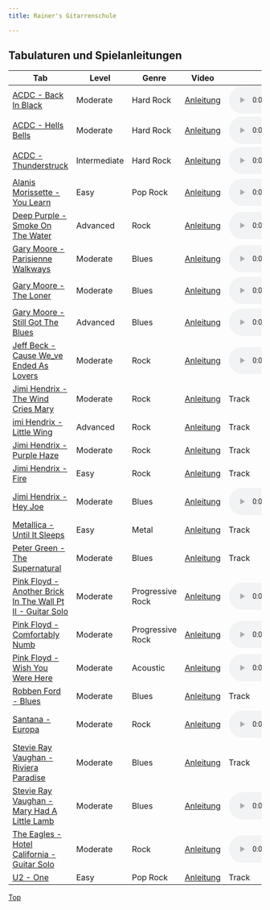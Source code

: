 ```yaml
---
title: Rainer's Gitarrenschule

---  
```


## Tabulaturen und Spielanleitungen

Tab | Level | Genre | Video | Backing Track | Patch |
---------|---------|---------|---------|---------|---------|
<a href="https://rainerlueers.github.io/Gitarrenschule/Noten/ACDC - Back In Black (Transcribed by Daniele Tornaghi).pdf" target="_blank" rel="noopener noreferrer" >ACDC - Back In Black</a> | Moderate | Hard Rock | <a href="https://www.youtube.com/watch?v=te6-vwJ7Qdo" target="_blank">Anleitung</a> | <audio controls><source src="BackingTrack/Back in Black Guitar Backing Track - ACDC TCDG.mp3" type="audio/mp4"></audio> | Patch |
<a href="https://rainerlueers.github.io/Gitarrenschule/Noten/ACDC - Hells Bells (Transcribed by Daniele Tornaghi).pdf" target="_blank" rel="noopener noreferrer" >ACDC - Hells Bells</a> | Moderate | Hard Rock | <a href="https://www.youtube.com/watch?v=Q27JL86rxvM" target="_blank">Anleitung</a> | <audio controls><source src="BackingTrack/AC DC - Hells Bells Backing Track.mp3" type="audio/mp4"></audio> | Patch |
<a href="https://rainerlueers.github.io/Gitarrenschule/Noten/AC-DC - Thunderstruck (Transcribed by Daniele Tornaghi).pdf" target="_blank" rel="noopener noreferrer" >ACDC - Thunderstruck</a> | Intermediate | Hard Rock | <a href="https://www.youtube.com/watch?v=nIRa199q62s" target="_blank">Anleitung</a> | <audio controls><source src="BackingTrack/AC-DC THUNDERSTRUCK BACKING TRACK.mp3" type="audio/mp4"></audio> | Patch |
<a href="https://rainerlueers.github.io/Gitarrenschule/Noten/Alanis Morissette - You Learn (Transcribed by Daniele Tornaghi).pdf" target="_blank" rel="noopener noreferrer" >Alanis Morissette - You Learn</a> | Easy | Pop Rock | <a href="https://www.youtube.com/watch?v=FfSjaQremF0" target="_blank">Anleitung</a> | <audio controls><source src="BackingTrack/You Learn - backing track only without guitar.mp3" type="audio/mp4"></audio> | Patch |
<a href="https://rainerlueers.github.io/Gitarrenschule/Noten/Deep Purple - Smoke On The Water (Transcribed by Daniele Tornaghi).pdf" target="_blank" rel="noopener noreferrer" >Deep Purple - Smoke On The Water</a> | Advanced | Rock | <a href="https://www.youtube.com/watch?v=pbtAbJRKv1k" target="_blank">Anleitung</a> | <audio controls><source src="BackingTrack/Deep Purple - Smoke on The Water - Backing Track With Vocals.mp3" type="audio/mp4"></audio> | Patch |
<a href="https://rainerlueers.github.io/Gitarrenschule/Noten/Gary Moore - Parisienne Walkways (Transcribed by Daniele Tornaghi).pdf" target="_blank" rel="noopener noreferrer" >Gary Moore - Parisienne Walkways</a> | Moderate | Blues | <a href="https://www.youtube.com/watch?v=q156_6rEvpk" target="_blank">Anleitung</a> | <audio controls><source src="BackingTrack/Gary Moore Parisienne walkways backing track.mp3" type="audio/mp4"></audio> | Patch |
<a href="https://rainerlueers.github.io/Gitarrenschule/Noten/Gary Moore - The Loner (Transcribed by Daniele Tornaghi).pdf" target="_blank" rel="noopener noreferrer" >Gary Moore - The Loner</a> | Moderate | Blues | <a href="https://www.youtube.com/watch?v=mnX5GpAv3Fo" target="_blank">Anleitung</a> | <audio controls><source src="BackingTrack/Gary Moore - The Loner - Backing Track.mp3" type="audio/mp4"></audio> | Patch |
<a href="https://rainerlueers.github.io/Gitarrenschule/Noten/Gary Moore - Still Got The Blues (Transcribed by Daniele Tornaghi).pdf" target="_blank" rel="noopener noreferrer" >Gary Moore - Still Got The Blues</a> | Advanced | Blues | <a href="https://www.youtube.com/watch?v=h2Wo6dZYjVA" target="_blank">Anleitung</a> | <audio controls><source src="BackingTrack/Still Got The Blues - Guitar Backing Track.mp3" type="audio/mp4"></audio> | Patch |
<a href="https://rainerlueers.github.io/Gitarrenschule/Noten/Jeff Beck - Cause We_ve Ended As Lovers (Transcribed by Daniele Tornaghi).pdf" target="_blank" rel="noopener noreferrer" >Jeff Beck - Cause We_ve Ended As Lovers</a> | Moderate | Rock | <a href="https://www.youtube.com/watch?v=glo3jMRlTSw" target="_blank">Anleitung</a> | <audio controls><source src="BackingTrack/Cause Weve Ended as Lovers - Jeff Beck.mp3" type="audio/mp4"></audio> | <a href="https://rainerlueers.github.io/Gitarrenschule/Patches/Jeff Beck.zg1xf" target="_blank" rel="noopener noreferrer" >Zoom G1X Four |
<a href="https://rainerlueers.github.io/Gitarrenschule/Noten/Jimi Hendrix - The Wind Cries Mary (Transcribed by Daniele Tornaghi).pdf" target="_blank" rel="noopener noreferrer" >Jimi Hendrix - The Wind Cries Mary</a> | Moderate | Rock | <a href="https://www.youtube.com/watch?v=KmZN9QFJu5M" target="_blank">Anleitung</a> | Track | Patch |
<a href="https://rainerlueers.github.io/Gitarrenschule/Noten/Jimi Hendrix - Little Wing (Transcribed by Daniele Tornaghi).pdf" target="_blank" rel="noopener noreferrer" >imi Hendrix - Little Wing</a> | Advanced | Rock | <a href="https://www.youtube.com/watch?v=7pagv-_S2Cc" target="_blank">Anleitung</a> | Track | Patch |
<a href="https://rainerlueers.github.io/Gitarrenschule/Noten/Jimi Hendrix - Purple Haze (Transcribed by Daniele Tornaghi).pdf" target="_blank" rel="noopener noreferrer" >Jimi Hendrix - Purple Haze</a> | Moderate | Rock | <a href="https://www.youtube.com/watch?v=xZRxs_KtFko" target="_blank">Anleitung</a> | Track | Patch |
<a href="https://rainerlueers.github.io/Gitarrenschule/Noten/Jimi Hendrix - Fire (Transcribed by Daniele Tornaghi).pdf" target="_blank" rel="noopener noreferrer" >Jimi Hendrix - Fire</a> | Easy | Rock | <a href="https://www.youtube.com/watch?v=O08BHbwY7_4" target="_blank">Anleitung</a> | Track | Patch |
<a href="https://rainerlueers.github.io/Gitarrenschule/Noten/Jimi Hendrix - Hey Joe (Transcribed by Daniele Tornaghi).pdf" target="_blank" rel="noopener noreferrer" >Jimi Hendrix - Hey Joe</a> | Moderate | Blues | <a href="https://www.youtube.com/watch?v=nW9l-zns7Qw" target="_blank">Anleitung</a> | <audio controls><source src="BackingTrack/hey joe guitar backing track with vocals jimi hendrix.mp3" type="audio/mp4"></audio> | <a href="https://rainerlueers.github.io/Gitarrenschule/Patches/Hendrix.zg1xf" target="_blank" rel="noopener noreferrer" >Zoom G1X Four |
<a href="https://rainerlueers.github.io/Gitarrenschule/Noten/Metallica - Until It Sleeps (Transcribed by Daniele Tornaghi).pdf" target="_blank" rel="noopener noreferrer" >Metallica - Until It Sleeps</a> | Easy | Metal | <a href="https://www.youtube.com/watch?v=hUYp-cmtoJ4" target="_blank">Anleitung</a> | Track | Patch |
<a href="https://rainerlueers.github.io/Gitarrenschule/Noten/Peter Green - The Supernatural (Transcribed by Daniele Tornaghi).pdf" target="_blank" rel="noopener noreferrer" >Peter Green - The Supernatural</a> | Moderate | Blues | <a href="https://www.youtube.com/watch?v=5Ybvaz5EUJE" target="_blank">Anleitung</a> | Track | Patch |
<a href="https://rainerlueers.github.io/Gitarrenschule/Noten/Pink Floyd - Another Brick In The Wall Pt II - Guitar Solo (Transcribed by Daniele Tornaghi).pdf" target="_blank" rel="noopener noreferrer" >Pink Floyd - Another Brick In The Wall Pt II - Guitar Solo</a> | Moderate | Progressive Rock | <a href="https://www.youtube.com/watch?v=OZIOKo8bpCs" target="_blank">Anleitung</a> | <audio controls><source src="BackingTrack/Another Brick in the Wall Backing track.mp3" type="audio/mp4"></audio> | Patch |
<a href="https://rainerlueers.github.io/Gitarrenschule/Noten/Pink Floyd - Comfortably Numb (Transcribed by Daniele Tornaghi).pdf" target="_blank" rel="noopener noreferrer" >Pink Floyd - Comfortably Numb</a> | Moderate | Progressive Rock | <a href="https://www.youtube.com/watch?v=V36tR2NIrS4" target="_blank">Anleitung</a> | <audio controls><source src="BackingTrack/Comfortably Numb Backing Track.mp3" type="audio/mp4"></audio> | Patch |
<a href="https://rainerlueers.github.io/Gitarrenschule/Noten/Pink Floyd - Wish You Were Here (Transcribed by Daniele Tornaghi).pdf" target="_blank" rel="noopener noreferrer" >Pink Floyd - Wish You Were Here</a> | Moderate | Acoustic | <a href="https://www.youtube.com/watch?v=WcufELyqdtg" target="_blank">Anleitung</a> | <audio controls><source src="BackingTrack/Wish You Were Here - Backing track.mp3" type="audio/mp4"></audio> | Patch |
<a href="https://rainerlueers.github.io/Gitarrenschule/Noten/Robben Ford - Blues (Transcribed by Daniele Tornaghi).pdf" target="_blank" rel="noopener noreferrer" >Robben Ford - Blues</a> | Moderate | Blues | <a href="https://www.youtube.com/watch?v=r2CAIilb6rQ" target="_blank">Anleitung</a> | Track | Patch |
<a href="https://rainerlueers.github.io/Gitarrenschule/Noten/Santana - Europa (Transcribed by Daniele Tornaghi).pdf" target="_blank" rel="noopener noreferrer" >Santana - Europa</a> | Moderate | Rock | <a href="https://www.youtube.com/watch?v=FLmtF8w_1lc" target="_blank">Anleitung</a> | <audio controls><source src="BackingTrack/Santana - Europa Backing Track.mp3" type="audio/mp4"></audio> | <a href="https://rainerlueers.github.io/Gitarrenschule/Patches/Santana.zg1xf" target="_blank" rel="noopener noreferrer" >Zoom G1X Four</a> |
<a href="https://rainerlueers.github.io/Gitarrenschule/Noten/Stevie Ray Vaughan - Riviera Paradise (Transcribed by Daniele Tornaghi).pdf" target="_blank" rel="noopener noreferrer" >Stevie Ray Vaughan - Riviera Paradise</a> | Moderate | Blues | <a href="https://www.youtube.com/watch?v=1v1bhcpD2t4" target="_blank">Anleitung</a> | Track | Patch |
<a href="https://rainerlueers.github.io/Gitarrenschule/Noten/Stevie Ray Vaughan - Mary Had A Little Lamb (Transcribed by Daniele Tornaghi).pdf" target="_blank" rel="noopener noreferrer" >Stevie Ray Vaughan - Mary Had A Little Lamb</a> | Moderate | Blues | <a href="https://www.youtube.com/watch?v=W8-WDdddZr0" target="_blank">Anleitung</a> | <audio controls><source src="BackingTrack/mary had a little lamb backing track stevie ray vaughan.mp3" type="audio/mp4"></audio> | <a href="https://rainerlueers.github.io/Gitarrenschule/Patches/SRV.zg1xf" target="_blank" rel="noopener noreferrer" >Zoom G1X Four</a> |
<a href="https://rainerlueers.github.io/Gitarrenschule/Noten/The Eagles - Hotel California - Guitar Solo (Transcribed by Daniele Tornaghi).pdf" target="_blank" rel="noopener noreferrer" >The Eagles - Hotel California - Guitar Solo</a> | Moderate | Rock | <a href="https://www.youtube.com/watch?v=MXRMFyzNEJ8" target="_blank">Anleitung</a> | <audio controls><source src="BackingTrack/Eagles - Hotel California - Guitar Solo Backing Track.mp3" type="audio/mp4"></audio> | Patch |
<a href="https://rainerlueers.github.io/Gitarrenschule/Noten/U2 - One (Transcribed by Daniele Tornaghi).pdf" target="_blank" rel="noopener noreferrer" >U2 - One</a> | Easy | Pop Rock | <a href="https://www.youtube.com/watch?v=Xuyl0qJeL5M" target="_blank">Anleitung</a> | Track | Patch |

<a href="#">Top</a> 














